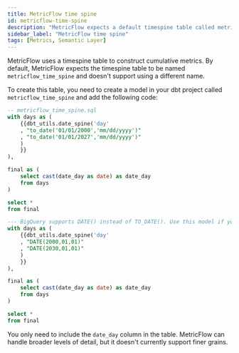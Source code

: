 ```yaml
---
title: MetricFlow time spine
id: metricflow-time-spine
description: "MetricFlow expects a default timespine table called metricflow_time_spine"
sidebar_label: "MetricFlow time spine"
tags: [Metrics, Semantic Layer]
---
```


MetricFlow uses a timespine table to construct cumulative metrics. By default, MetricFlow expects the timespine table to be named `metricflow_time_spine` and doesn't support using a different name.

To create this table, you need to create a model in your dbt project called `metricflow_time_spine` and add the following code:

```sql
-- metricflow_time_spine.sql
with days as (
    {{dbt_utils.date_spine('day'
    , "to_date('01/01/2000','mm/dd/yyyy')"
    , "to_date('01/01/2027','mm/dd/yyyy')"
    )
    }}
),

final as (
    select cast(date_day as date) as date_day
    from days
)

select *
from final
```
```sql
--- BigQuery supports DATE() instead of TO_DATE(). Use this model if you're using BigQuery
with days as (
    {{dbt_utils.date_spine('day'
    , "DATE(2000,01,01)"
    , "DATE(2030,01,01)"
    )
    }}
),

final as (
    select cast(date_day as date) as date_day
    from days
)

select *
from final
```
You only need to include the `date_day` column in the table. MetricFlow can handle broader levels of detail, but it doesn't currently support finer grains.
